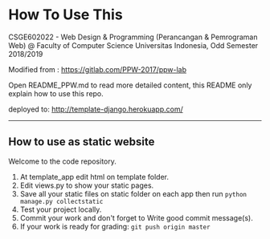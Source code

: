 # How To Use This

CSGE602022 - Web Design & Programming (Perancangan & Pemrograman Web) @
Faculty of Computer Science Universitas Indonesia, Odd Semester 2018/2019

Modified from : https://gitlab.com/PPW-2017/ppw-lab

Open README_PPW.md to read more detailed content, this README only explain how
to use this repo.

deployed to: http://template-django.herokuapp.com/ 

* * *

## How to use as static website

Welcome to the code repository. 

1. At template_app edit html on template folder.
2. Edit views.py to show your static pages.
3. Save all your static files on static folder on each app then run `python manage.py collectstatic`
4. Test your project locally.
5. Commit your work and don't forget to Write good commit message(s).
6. If your work is ready for grading: `git push origin master`


